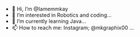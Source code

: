 - 👋 Hi, I’m @Iamemmkay
- 👀 I’m interested in Robotics and coding...
- 🌱 I’m currently learning Java...
- 📫 How to reach me: 
Instagram; @mkgraphix00 ...

<!---
Iamemmkay/Iamemmkay is a ✨ special ✨ repository because its `README.md` (this file) appears on your GitHub profile.
You can click the Preview link to take a look at your changes.
--->
